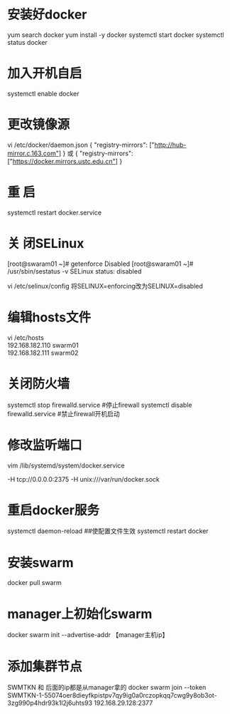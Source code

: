 # 安装好docker

yum search docker
yum install -y docker
systemctl start docker
systemctl status docker

# 加入开机自启

systemctl enable docker

# 更改镜像源

vi /etc/docker/daemon.json
{
"registry-mirrors": ["http://hub-mirror.c.163.com"]
}
或
{
"registry-mirrors": ["https://docker.mirrors.ustc.edu.cn"]
}
# 重 启
systemctl restart docker.service

# 关 闭SELinux 

[root@swaram01 ~]# getenforce
Disabled
[root@swaram01 ~]# /usr/sbin/sestatus -v
SELinux status:                 disabled

vi /etc/selinux/config
将SELINUX=enforcing改为SELINUX=disabled 

# 编辑hosts文件
vi /etc/hosts  
192.168.182.110 swarm01  
192.168.182.111 swarm02  

# 关闭防火墙
systemctl stop firewalld.service #停止firewall
systemctl disable firewalld.service #禁止firewall开机启动

# 修改监听端口
vim  /lib/systemd/system/docker.service  

-H tcp://0.0.0.0:2375 -H unix:///var/run/docker.sock

# 重启docker服务
systemctl daemon-reload    ##使配置文件生效
systemctl restart docker  


# 安装swarm
docker pull swarm  

# manager上初始化swarm
docker swarm init --advertise-addr  【manager主机ip】

# 添加集群节点
SWMTKN 和 后面的ip都是从manager拿的
docker swarm join --token SWMTKN-1-55074oer8dieyfkpistpv7qy9ig0a0rczopkqq7cwg9y8ob3ot-3zg990p4hdr93k1l2j6uhts93 192.168.29.128:2377
